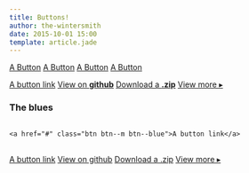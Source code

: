 ```yaml
---
title: Buttons!
author: the-wintersmith
date: 2015-10-01 15:00
template: article.jade
---
```


<a href="#" class="btn btn--l">A Button<a>
<a href="#" class="btn">A Button<a>
<a href="#" class="btn btn--m">A Button<a>
<a href="#" class="btn btn--s">A Button<a>


<div>
  <a href="#" class="btn btn--m">A button link</a>
  <a href="#" class="btn btn--m">View on <b>github</b></a>
  <a href="#" class="btn btn--m">Download a <b>.zip</b></a>
  <a href="#" class="btn btn--m">View more ▸</a>
</div>


<section class="bb pbl">
    <h3>The blues</h3>
<pre><code class="no-wrap">
&lt;a href="#" class="btn btn--m btn--blue"&gt;A button link&lt;/a&gt;
</code>
</pre>
    <a href="#" class="btn btn--m btn--blue">A button link</a>
    <a href="#" class="btn btn--m btn--blue">View on github</a>
    <a href="#" class="btn btn--m btn--blue">Download a .zip</a>
    <a href="#" class="btn btn--m btn--blue">View more ▸</a>
  </section>
